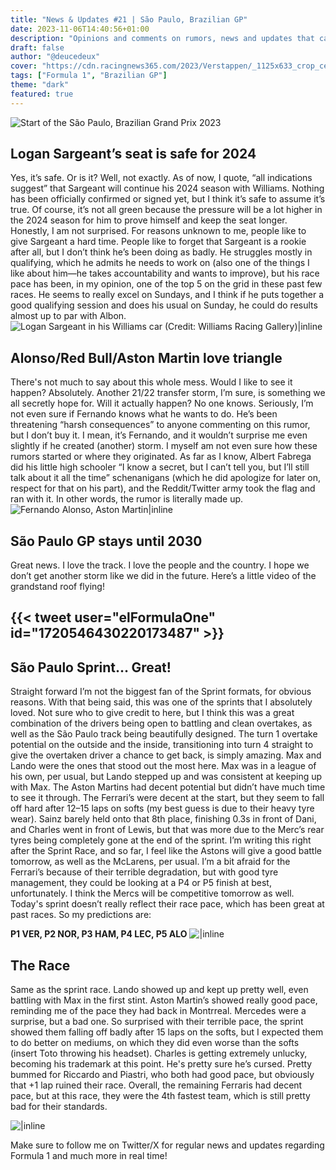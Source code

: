```yaml
---
title: "News & Updates #21 | São Paulo, Brazilian GP"
date: 2023-11-06T14:40:56+01:00
description: "Opinions and comments on rumors, news and updates that came out last week for the São Paulo GP!"
draft: false
author: "@deucedeux"
cover: "https://cdn.racingnews365.com/2023/Verstappen/_1125x633_crop_center-center_85_none/SI202311040320_hires_jpeg_24bit_rgb-1.jpg?v=1699124838"
tags: ["Formula 1", "Brazilian GP"]
theme: "dark"
featured: true
---
```

![Start of the São Paulo, Brazilian Grand Prix 2023](https://cdn.racingnews365.com/2023/Verstappen/_1125x633_crop_center-center_85_none/SI202311040320_hires_jpeg_24bit_rgb-1.jpg?v=1699124838)
## Logan Sargeant’s seat is safe for 2024
Yes, it’s safe. Or is it? Well, not exactly. As of now, I quote, “all indications suggest” that Sargeant will continue his 2024 season with Williams. Nothing has been officially confirmed or signed yet, but I think it’s safe to assume it’s true. Of course, it’s not all green because the pressure will be a lot higher in the 2024 season for him to prove himself and keep the seat longer. Honestly, I am not surprised. For reasons unknown to me, people like to give Sargeant a hard time. People like to forget that Sargeant is a rookie after all, but I don’t think he’s been doing as badly. He struggles mostly in qualifying, which he admits he needs to work on (also one of the things I like about him—he takes accountability and wants to improve), but his race pace has been, in my opinion, one of the top 5 on the grid in these past few races. He seems to really excel on Sundays, and I think if he puts together a good qualifying session and does his usual on Sunday, he could do results almost up to par with Albon.
![Logan Sargeant in his Williams car (Credit: Williams Racing Gallery)|inline](https://cdn.sanity.io/images/fnx611yr/production/9dbabf44659c2f8ced4ded8df7c2a6c5acc7ba50-8640x5760.jpg)


## Alonso/Red Bull/Aston Martin love triangle
There's not much to say about this whole mess. Would I like to see it happen? Absolutely. Another 21/22 transfer storm, I’m sure, is something we all secretly hope for. Will it actually happen? No one knows. Seriously, I’m not even sure if Fernando knows what he wants to do. He’s been threatening “harsh consequences” to anyone commenting on this rumor, but I don’t buy it. I mean, it’s Fernando, and it wouldn’t surprise me even slightly if he created (another) storm. I myself am not even sure how these rumors started or where they originated. As far as I know, Albert Fabrega did his little high schooler “I know a secret, but I can’t tell you, but I’ll still talk about it all the time” schenanigans (which he did apologize for later on, respect for that on his part), and the Reddit/Twitter army took the flag and ran with it. In other words, the rumor is literally made up.
![Fernando Alonso, Aston Martin|inline](https://cdn-2.motorsport.com/images/amp/2Qza5P3Y/s1000/fernando-alonso-aston-martin-f.jpg)

## São Paulo GP stays until 2030
Great news. I love the track. I love the people and the country. I hope we don’t get another storm like we did in the future. Here’s a little video of the grandstand roof flying!
## {{< tweet user="elFormulaOne" id="1720546430220173487" >}}

## São Paulo Sprint… Great!
Straight forward I’m not the biggest fan of the Sprint formats, for obvious reasons. With that being said, this was one of the sprints that I absolutely loved. Not sure who to give credit to here, but I think this was a great combination of the drivers being open to battling and clean overtakes, as well as the São Paulo track being beautifully designed. The turn 1 overtake potential on the outside and the inside, transitioning into turn 4 straight to give the overtaken driver a chance to get back, is simply amazing. Max and Lando were the ones that stood out the most here. Max was in a league of his own, per usual, but Lando stepped up and was consistent at keeping up with Max. The Aston Martins had decent potential but didn’t have much time to see it through. The Ferrari’s were decent at the start, but they seem to fall off hard after 12–15 laps on softs (my best guess is due to their heavy tyre wear). Sainz barely held onto that 8th place, finishing 0.3s in front of Dani, and Charles went in front of Lewis, but that was more due to the Merc’s rear tyres being completely gone at the end of the sprint. I’m writing this right after the Sprint Race, and so far, I feel like the Astons will give a good battle tomorrow, as well as the McLarens, per usual. I’m a bit afraid for the Ferrari’s because of their terrible degradation, but with good tyre management, they could be looking at a P4 or P5 finish at best, unfortunately. I think the Mercs will be competitive tomorrow as well. Today's sprint doesn’t really reflect their race pace, which has been great at past races. So my predictions are:

**P1 VER, P2 NOR, P3 HAM, P4 LEC, P5 ALO**
![|inline](https://media4.giphy.com/media/v1.Y2lkPTc5MGI3NjExcW52eGR0ZWYzbGpwZml2cDIyejE1ajhveGRicmNwZ2p6bmN3b2wzZCZlcD12MV9pbnRlcm5hbF9naWZfYnlfaWQmY3Q9Zw/bdxMuKDFea25ejH4SV/giphy.gif)



## The Race
Same as the sprint race. Lando showed up and kept up pretty well, even battling with Max in the first stint. Aston Martin’s showed really good pace, reminding me of the pace they had back in Montrreal. Mercedes were a surprise, but a bad one. So surprised with their terrible pace, the sprint showed them falling off badly after 15 laps on the softs, but I expected them to do better on mediums, on which they did even worse than the softs (insert Toto throwing his headset). Charles is getting extremely unlucky, becoming his trademark at this point. He's pretty sure he’s cursed. Pretty bummed for Riccardo and Piastri, who both had good pace, but obviously that +1 lap ruined their race. Overall, the remaining Ferraris had decent pace, but at this race, they were the 4th fastest team, which is still pretty bad for their standards.

![|inline](https://s.yimg.com/ny/api/res/1.2/CkK28pgq1mo.Ic_XLFxhuA--/YXBwaWQ9aGlnaGxhbmRlcjt3PTY0MDtoPTQyNg--/https://media.zenfs.com/en/cityam_736/79dd824726b2cf0220aeba9ab7ab1252)

Make sure to follow me on Twitter/X for regular news and updates regarding Formula 1 and much more in real time!
